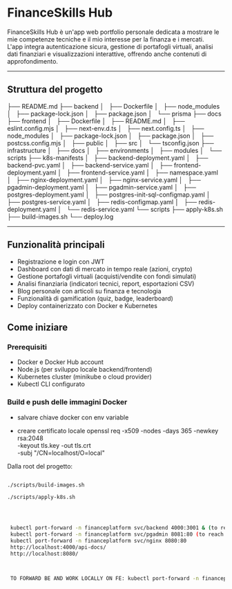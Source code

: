 # FinanceSkills Hub

FinanceSkills Hub è un'app web portfolio personale dedicata a mostrare le mie competenze tecniche e il mio interesse per la finanza e i mercati.  
L'app integra autenticazione sicura, gestione di portafogli virtuali, analisi dati finanziari e visualizzazioni interattive, offrendo anche contenuti di approfondimento.

---

## Struttura del progetto

├── README.md
├── backend
│   ├── Dockerfile
│   ├── node_modules
│   ├── package-lock.json
│   ├── package.json
│   └── prisma
├── docs
├── frontend
│   ├── Dockerfile
│   ├── README.md
│   ├── eslint.config.mjs
│   ├── next-env.d.ts
│   ├── next.config.ts
│   ├── node_modules
│   ├── package-lock.json
│   ├── package.json
│   ├── postcss.config.mjs
│   ├── public
│   ├── src
│   └── tsconfig.json
├── infrastructure
│   ├── docs
│   ├── environments
│   ├── modules
│   └── scripts
├── k8s-manifests
│   ├── backend-deployment.yaml
│   ├── backend-pvc.yaml
│   ├── backend-service.yaml
│   ├── frontend-deployment.yaml
│   ├── frontend-service.yaml
│   ├── namespace.yaml
│   ├── nginx-deployment.yaml
│   ├── nginx-service.yaml
│   ├── pgadmin-deployment.yaml
│   ├── pgadmin-service.yaml
│   ├── postgres-deployment.yaml
│   ├── postgres-init-sql-configmap.yaml
│   ├── postgres-service.yaml
│   ├── redis-configmap.yaml
│   ├── redis-deployment.yaml
│   └── redis-service.yaml
└── scripts
    ├── apply-k8s.sh
    ├── build-images.sh
    └── deploy.log

---

## Funzionalità principali

- Registrazione e login con JWT
- Dashboard con dati di mercato in tempo reale (azioni, crypto)
- Gestione portafogli virtuali (acquisti/vendite con fondi simulati)
- Analisi finanziaria (indicatori tecnici, report, esportazioni CSV)
- Blog personale con articoli su finanza e tecnologia
- Funzionalità di gamification (quiz, badge, leaderboard)
- Deploy containerizzato con Docker e Kubernetes

## Come iniziare

### Prerequisiti

- Docker e Docker Hub account
- Node.js (per sviluppo locale backend/frontend)
- Kubernetes cluster (minikube o cloud provider)
- Kubectl CLI configurato

### Build e push delle immagini Docker

- salvare chiave docker con env variable 

- creare certificato locale 
openssl req -x509 -nodes -days 365 -newkey rsa:2048 \
  -keyout tls.key -out tls.crt \
  -subj "/CN=localhost/O=local"


Dalla root del progetto:

```bash

./scripts/build-images.sh

./scripts/apply-k8s.sh




 kubectl port-forward -n financeplatform svc/backend 4000:3001 & (to reach backend) http://localhost:4000/api-docs/
 kubectl port-forward -n financeplatform svc/pgadmin 8081:80 (to reach pgadmin) http://localhost:8081/browser/
 kubectl port-forward -n financeplatform svc/nginx 8080:80
 http://localhost:4000/api-docs/  
 http://localhost:8080/



 TO FORWARD BE AND WORK LOCALLY ON FE: kubectl port-forward -n financeplatform svc/backend 3001:3001

